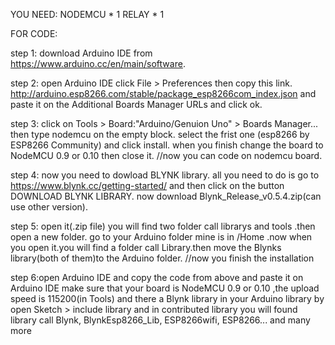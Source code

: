 
YOU NEED: NODEMCU * 1 RELAY * 1 

FOR CODE:   

step 1: download Arduino IDE from https://www.arduino.cc/en/main/software.

step 2: open Arduino IDE click File > Preferences then copy this link.
http://arduino.esp8266.com/stable/package_esp8266com_index.json and paste it on the Additional Boards Manager URLs and click ok.

step 3: click on Tools > Board:"Arduino/Genuion Uno" > Boards Manager...
then type nodemcu on the empty block. select the frist one (esp8266 by ESP8266 Community) and click install.
when you finish change the board to NodeMCU 0.9 or 0.10 then close it.
//now you can code on nodemcu board.

step 4: now you need to dowload BLYNK library. all you need to do is go to https://www.blynk.cc/getting-started/ 
and then click on the button DOWNLOAD BLYNK LIBRARY. now download Blynk_Release_v0.5.4.zip(can use other version).

step 5: open it(.zip file) you will find two folder call librarys and tools .then open a new folder. go to your Arduino folder mine is in /Home .now when you open it.you will find a folder call Library.then move the Blynks library(both of them)to the Arduino folder.
//now you finish the installation

step 6:open Arduino IDE and copy the code from above and paste it on Arduino IDE make sure that your board is NodeMCU 0.9 or 0.10 ,the upload speed is 115200(in Tools) and there a Blynk library in your Arduino library by open Sketch > include library 
and in contributed library you will found library call Blynk, BlynkEsp8266_Lib, ESP8266wifi, ESP8266... and many more
